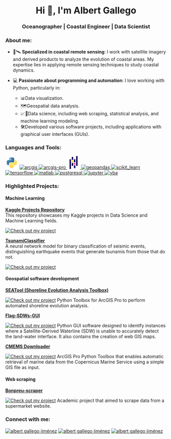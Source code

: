 <h1 align="center">Hi 👋, I'm Albert Gallego</h1>
<h3 align="center">Oceanographer | Coastal Engineer | Data Scientist</h3>

<h3 align="left">About me:</h3>

- 🌊🛰️ **Specialized in coastal remote sensing**: 
  I work with satellite imagery and derived products to analyze the evolution of coastal areas. My expertise lies in applying remote sensing techniques to study coastal dynamics.

- 💻 **Passionate about programming and automation**: 
  I love working with Python, particularly in:
  - 📊Data visualization.
  - 🗺️Geospatial data analysis.
  - 📈🤖Data science, including web scraping, statistical analysis, and machine learning modeling.
  - 🛠️Developed various software projects, including applications with graphical user interfaces (GUIs).

<h3 align="left">Languages and Tools:</h3>
<p align="left">
<!--Python---><a href="https://www.python.org" target="_blank" rel="noreferrer"> <img src="https://raw.githubusercontent.com/devicons/devicon/master/icons/python/python-original.svg" alt="python" width="40" height="40"/></a>
<!--ArcGIS---><a href="https://www.arcgis.com/index.html" target="_blank" rel="noreferrer"> <img src="https://upload.wikimedia.org/wikipedia/commons/d/df/ArcGIS_logo.png" alt="arcgis" width="40" height="40"/> </a>
<!--ArcGIS Pro---><a href="https://pro.arcgis.com/es/pro-app/latest/get-started/download-arcgis-pro.htm" target="_blank" rel="noreferrer"> <img src="https://www.esri.es/content/dam/distributor-share/esri-es/common/product-logos/ArcGIS-Pro.png" alt="arcgis-pro" width="40" height="40"/> </a>
<!--Pandas---><a href="https://pandas.pydata.org/" target="_blank" rel="noreferrer"> <img src="https://raw.githubusercontent.com/devicons/devicon/2ae2a900d2f041da66e950e4d48052658d850630/icons/pandas/pandas-original.svg" alt="pandas" width="40" height="40"/> </a> 
<!--GeoPandas---><a href="https://geopandas.org/en/stable/index.html" target="_blank" rel="noreferrer"> <img src="https://geopandas.org/en/stable/_images/geopandas_icon.png" alt="geopandas" width="40" height="40"/> </a> 
<!--Sklearn---><a href="https://scikit-learn.org/" target="_blank" rel="noreferrer"> <img src="https://upload.wikimedia.org/wikipedia/commons/0/05/Scikit_learn_logo_small.svg" alt="scikit_learn" width="40" height="40"/> </a>
<!--Tensorflow---><a href="https://www.tensorflow.org" target="_blank" rel="noreferrer"> <img src="https://www.vectorlogo.zone/logos/tensorflow/tensorflow-icon.svg" alt="tensorflow" width="40" height="40"/> </a>
<!--Matlab---><a href="https://www.mathworks.com/" target="_blank" rel="noreferrer"> <img src="https://upload.wikimedia.org/wikipedia/commons/2/21/Matlab_Logo.png" alt="matlab" width="40" height="40"/> </a>
<!--PostgreSQL---><a href="https://www.postgresql.org/" target="_blank" rel="noreferrer"> <img src="https://wiki.postgresql.org/images/a/a4/PostgreSQL_logo.3colors.svg" alt="postgresql" width="40" height="40"/> </a>
<!--Jupyter---><a href="https://jupyter.org/" target="_blank" rel="noreferrer"> <img src="https://upload.wikimedia.org/wikipedia/commons/3/38/Jupyter_logo.svg" alt="jupyter" width="40" height="40"/> </a>
<!--VBA---><a href="https://learn.microsoft.com/es-es/office/vba/library-reference/concepts/getting-started-with-vba-in-office" target="_blank" rel="noreferrer"> <img src="https://upload.wikimedia.org/wikipedia/commons/7/78/Microsoft_Visual_Basic_for_Applications_logo.svg" alt="vba" width="90" height="40"/> </a>
</p>
<!-- Most used languages
<p><img align="center" src="https://github-readme-stats.vercel.app/api/top-langs?username=albertgallegojimenez&show_icons=true&locale=en&layout=compact" alt="albertgallegojimenez" /></p>
--->

<h3 align="left">Highlighted Projects:</h3>

<h4 align="left">Machine Learning</h4>


**[Kaggle Projects Repository](https://github.com/AlbertGallegoJimenez/Kaggle-Projects)**  
This repository showcases my Kaggle projects in Data Science and Machine Learning fields.

[![Check out my project](https://img.shields.io/badge/Kaggle-Kaggle_projects-blue?style=for-the-badge&logo=kaggle)](https://github.com/AlbertGallegoJimenez/Kaggle-Projects)


**[TsunamiClassifier ](https://github.com/AlbertGallegoJimenez/TsunamiClassifier)**  
A neural network model for binary classification of seismic events, distinguishing earthquake events that generate tsunamis from those that do not.

[![Check out my project](https://img.shields.io/badge/GitHub-Tsunami_Classifier-blue?style=for-the-badge&logo=github)](https://github.com/AlbertGallegoJimenez/TsunamiClassifier)


<h4 align="left">Geospatial software development</h4>

**[SEATool (Shoreline Evolution Analysis Toolbox)](https://github.com/AlbertGallegoJimenez/SEATool)**

[![Check out my project](https://img.shields.io/badge/GitHub-SEATool-green?style=for-the-badge&logo=github)](https://github.com/AlbertGallegoJimenez/SEATool)
Python Toolbox for ArcGIS Pro to perform automated shoreline evolution analysis.

**[Flag-SDWs-GUI](https://github.com/IHCantabria/Flag-SDWs-GUI)**

[![Check out my project](https://img.shields.io/badge/GitHub-Flag_SDWs_GUI-green?style=for-the-badge&logo=github)](https://github.com/IHCantabria/Flag-SDWs-GUI)
Python GUI software designed to identify instances where a Satellite-Derived Waterline (SDW) is unable to accurately detect the land-water interface. It also contains the creation of web GIS maps.

**[CMEMS Downloader](https://github.com/AlbertGallegoJimenez/cmems-downloader-toolbox)**

[![Check out my project](https://img.shields.io/badge/GitHub-cmems_downloader-green?style=for-the-badge&logo=github)](https://github.com/AlbertGallegoJimenez/cmems-downloader-toolbox)
ArcGIS Pro Python Toolbox that enables automatic retrieval of marine data from the Copernicus Marine Service using a simple GIS file as input.

<h4 align="left">Web scraping</h4>

**[Bonpreu-scraper](https://github.com/AlbertGallegoJimenez/Bonpreu-scraper)**

[![Check out my project](https://img.shields.io/badge/GitHub-bonpreu_scraper-yellow?style=for-the-badge&logo=github)](https://github.com/AlbertGallegoJimenez/Bonpreu-scraper)
Academic project that aimed to scrape data from a supermarket website.

<h3 align="left">Connect with me:</h3>
<p align="left">
<a href="https://linkedin.com/in/albert gallego jiménez" target="blank"><img align="center" src="https://raw.githubusercontent.com/rahuldkjain/github-profile-readme-generator/master/src/images/icons/Social/linked-in-alt.svg" alt="albert gallego jiménez" height="30" width="40" /></a>
<a href="https://www.researchgate.net/profile/Albert-Gallego-Jimenez" target="blank"><img align="center" src="https://upload.wikimedia.org/wikipedia/commons/5/5e/ResearchGate_icon_SVG.svg" alt="albert gallego jiménez" height="30" width="30" /></a>
<a href="https://www.researchgate.net/profile/Albert-Gallego-Jimenez" target="blank"><img align="center" src="https://upload.wikimedia.org/wikipedia/commons/thumb/0/06/ORCID_iD.svg/1024px-ORCID_iD.svg.png" alt="albert gallego jiménez" height="30" width="30" /></a>
</p>